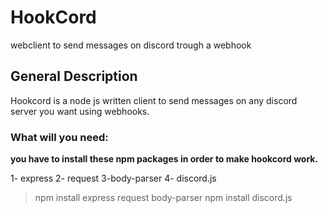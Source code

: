 # HookCord
webclient to send messages on discord trough a webhook

## General Description
Hookcord is a node js written client to send messages on any discord server you want using webhooks.
### What will you need:

**you have to install these npm packages in order to make hookcord work.**

1- express
2- request
3-body-parser
4- discord.js

> npm install express request body-parser
>npm install discord.js

